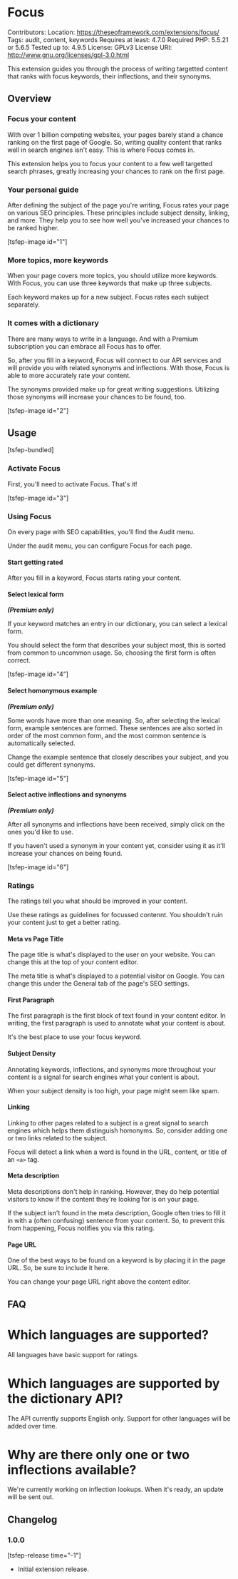 # Focus
Contributors:
Location: https://theseoframework.com/extensions/focus/
Tags: audit, content, keywords
Requires at least: 4.7.0
Required PHP: 5.5.21 or 5.6.5
Tested up to: 4.9.5
License: GPLv3
License URI: http://www.gnu.org/licenses/gpl-3.0.html

This extension guides you through the process of writing targetted content that ranks with focus keywords, their inflections, and their synonyms.

## Overview

### Focus your content

With over 1 billion competing websites, your pages barely stand a chance ranking on the first page of Google.
So, writing quality content that ranks well in search engines isn't easy. This is where Focus comes in.

This extension helps you to focus your content to a few well targetted search phrases, greatly increasing your chances to rank on the first page.

### Your personal guide

After defining the subject of the page you're writing, Focus rates your page on various SEO principles. These principles include subject density, linking, and more.
They help you to see how well you've increased your chances to be ranked higher.

[tsfep-image id="1"]

### More topics, more keywords

When your page covers more topics, you should utilize more keywords.
With Focus, you can use three keywords that make up three subjects.

Each keyword makes up for a new subject. Focus rates each subject separately.

### It comes with a dictionary

There are many ways to write in a language. And with a Premium subscription you can embrace all Focus has to offer.

So, after you fill in a keyword, Focus will connect to our API services and will provide you with related synonyms and inflections.
With those, Focus is able to more accurately rate your content.

The synonyms provided make up for great writing suggestions. Utilizing those synonyms will increase your chances to be found, too.

[tsfep-image id="2"]

## Usage

[tsfep-bundled]

### Activate Focus

First, you'll need to activate Focus. That's it!

[tsfep-image id="3"]

### Using Focus

On every page with SEO capabilities, you'll find the Audit menu.

Under the audit menu, you can configure Focus for each page.

#### Start getting rated

After you fill in a keyword, Focus starts rating your content.

#### Select lexical form

***(Premium only)***

If your keyword matches an entry in our dictionary, you can select a lexical form.

You should select the form that describes your subject most, this is sorted from common to uncommon usage.
So, choosing the first form is often correct.

[tsfep-image id="4"]

#### Select homonymous example

***(Premium only)***

Some words have more than one meaning. So, after selecting the lexical form, example sentences are formed.
These sentences are also sorted in order of the most common form, and the most common sentence is automatically selected.

Change the example sentence that closely describes your subject, and you could get different synonyms.

[tsfep-image id="5"]

#### Select active inflections and synonyms

***(Premium only)***

After all synonyms and inflections have been received, simply click on the ones you'd like to use.

If you haven't used a synonym in your content yet, consider using it as it'll increase your chances on being found.

[tsfep-image id="6"]

### Ratings

The ratings tell you what should be improved in your content.

Use these ratings as guidelines for focussed contennt.
You shouldn't ruin your content just to get a better rating.

#### Meta vs Page Title

The page title is what's displayed to the user on your website.
You can change this at the top of your content editor.

The meta title is what's displayed to a potential visitor on Google.
You can change this under the General tab of the page's SEO settings.

#### First Paragraph

The first paragraph is the first block of text found in your content editor.
In writing, the first paragraph is used to annotate what your content is about.

It's the best place to use your focus keyword.

#### Subject Density

Annotating keywords, inflections, and synonyms more throughout your content is a signal for search engines what your content is about.

When your subject density is too high, your page might seem like spam.

#### Linking

Linking to other pages related to a subject is a great signal to search engines which helps them distinguish homonyms.
So, consider adding one or two links related to the subject.

Focus will detect a link when a word is found in the URL, content, or title of an `<a>` tag.

#### Meta description

Meta descriptions don't help in ranking. However, they do help potential visitors to know if the content they're looking for is on your page.

If the subject isn't found in the meta description, Google often tries to fill it in with a (often confusing) sentence from your content.
So, to prevent this from happening, Focus notifies you via this rating.

#### Page URL

One of the best ways to be found on a keyword is by placing it in the page URL. So, be sure to include it here.

You can change your page URL right above the content editor.

## FAQ

# Which languages are supported?

All languages have basic support for ratings.

# Which languages are supported by the dictionary API?

The API currently supports English only. Support for other languages will be added over time.

# Why are there only one or two inflections available?

We're currently working on inflection lookups. When it's ready, an update will be sent out.

## Changelog

### 1.0.0

[tsfep-release time="-1"]

* Initial extension release.
